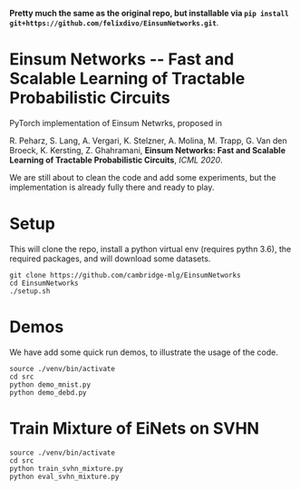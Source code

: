 **Pretty much the same as the original repo, but installable via `pip install git+https://github.com/felixdivo/EinsumNetworks.git`**.

# Einsum Networks -- Fast and Scalable Learning of Tractable Probabilistic Circuits

PyTorch implementation of Einsum Netwrks, proposed in 

R. Peharz, S. Lang, A. Vergari, K. Stelzner, A. Molina, M. Trapp, G. Van den Broeck, K. Kersting, Z. Ghahramani,
**Einsum Networks: Fast and Scalable Learning of Tractable Probabilistic Circuits**,
*ICML 2020*.

We are still about to clean the code and add some experiments, but the implementation is already fully there and ready to play.

# Setup 

This will clone the repo, install a python virtual env (requires pythn 3.6), the required packages, and will download some datasets.

    git clone https://github.com/cambridge-mlg/EinsumNetworks
    cd EinsumNetworks
    ./setup.sh

# Demos

We have add some quick run demos, to illustrate the usage of the code.

    source ./venv/bin/activate
    cd src
    python demo_mnist.py
    python demo_debd.py

# Train Mixture of EiNets on SVHN

    source ./venv/bin/activate
    cd src
    python train_svhn_mixture.py
    python eval_svhn_mixture.py
